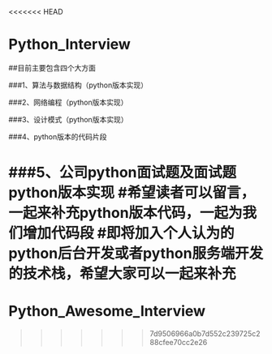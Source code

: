 <<<<<<< HEAD

# Python_Interview

##目前主要包含四个大方面

###1、算法与数据结构（python版本实现）

###2、网络编程（python版本实现）


###3、设计模式（python版本实现）

###4、python版本的代码片段

###5、公司python面试题及面试题python版本实现
#希望读者可以留言，一起来补充python版本代码，一起为我们增加代码段
#即将加入个人认为的python后台开发或者python服务端开发的技术栈，希望大家可以一起来补充
=======
# Python_Awesome_Interview
>>>>>>> 7d9506966a0b7d552c239725c288cfee70cc2e26
